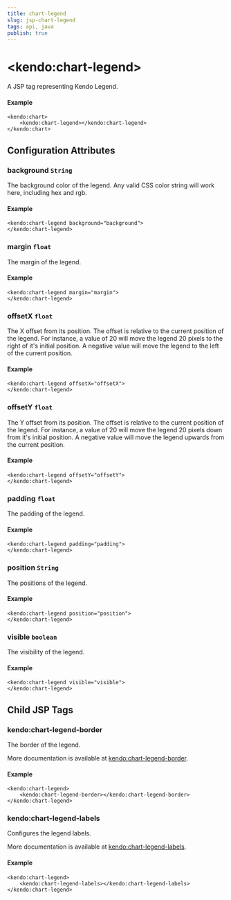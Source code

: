 ```yaml
---
title: chart-legend
slug: jsp-chart-legend
tags: api, java
publish: true
---
```


# \<kendo:chart-legend\>
A JSP tag representing Kendo Legend.

#### Example
    <kendo:chart>
        <kendo:chart-legend></kendo:chart-legend>
    </kendo:chart>


## Configuration Attributes


### background `String`

The background color of the legend. Any valid CSS color string will work here, including hex and rgb.

#### Example
    <kendo:chart-legend background="background">
    </kendo:chart-legend>



### margin `float`

The margin of the legend.

#### Example
    <kendo:chart-legend margin="margin">
    </kendo:chart-legend>



### offsetX `float`

The X offset from its position.  The offset is relative to the current position of the legend.
For instance, a value of 20 will move the legend 20 pixels to the right of it's initial position.  A negative value will move the legend
to the left of the current position.

#### Example
    <kendo:chart-legend offsetX="offsetX">
    </kendo:chart-legend>



### offsetY `float`

The Y offset from its position.  The offset is relative to the current position of the legend.
For instance, a value of 20 will move the legend 20 pixels down from it's initial position.  A negative value will move the legend
upwards from the current position.

#### Example
    <kendo:chart-legend offsetY="offsetY">
    </kendo:chart-legend>



### padding `float`

The padding of the legend.

#### Example
    <kendo:chart-legend padding="padding">
    </kendo:chart-legend>



### position `String`

The positions of the legend.

#### Example
    <kendo:chart-legend position="position">
    </kendo:chart-legend>



### visible `boolean`

The visibility of the legend.

#### Example
    <kendo:chart-legend visible="visible">
    </kendo:chart-legend>



## Child JSP Tags

### kendo:chart-legend-border

The border of the legend.

More documentation is available at [kendo:chart-legend-border](/api/wrappers/jsp/chart/legend-border).

#### Example

    <kendo:chart-legend>
        <kendo:chart-legend-border></kendo:chart-legend-border>
    </kendo:chart-legend>
 
### kendo:chart-legend-labels

Configures the legend labels.

More documentation is available at [kendo:chart-legend-labels](/api/wrappers/jsp/chart/legend-labels).

#### Example

    <kendo:chart-legend>
        <kendo:chart-legend-labels></kendo:chart-legend-labels>
    </kendo:chart-legend>
 
